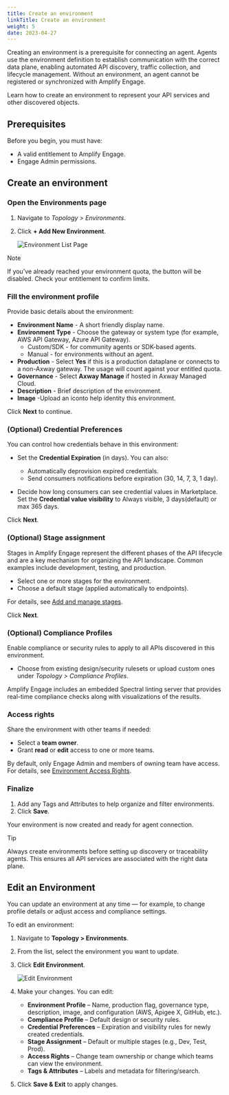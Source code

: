 ```yaml
---
title: Create an environment
linkTitle: Create an environment
weight: 5
date: 2023-04-27
---
```


Creating an environment is a prerequisite for connecting an agent. Agents use the environment definition to establish communication with the correct data plane, enabling automated API discovery, traffic collection, and lifecycle management. Without an environment, an agent cannot be registered or synchronized with Amplify Engage.

Learn how to create an environment to represent your API services and other discovered objects.

## Prerequisites

Before you begin, you must have:

* A valid entitlement to Amplify Engage.
* Engage Admin permissions.

## Create an environment

### Open the Environments page

1. Navigate to *Topology > Environments*.
2. Click **+ Add New Environment**.

    ![Environment List Page](/Images/central/EnvironmentListPage.png)

> [!NOTE]
> If you’ve already reached your environment quota, the button will be disabled. Check your entitlement to confirm limits.

### Fill the environment profile

Provide basic details about the environment:

* **Environment Name** - A short friendly display name.
* **Environment Type** - Choose the gateway or system type (for example, AWS API Gateway, Azure API Gateway).
    * Custom/SDK - for community agents or SDK-based agents.
    * Manual - for environments without an agent.
* **Production** - Select **Yes** if this is a production dataplane or connects to a non-Axway gateway. The usage will count against your entitled quota.
* **Governance** - Select **Axway Manage** if hosted in Axway Managed Cloud.
* **Description** - Brief description of the environment.
* **Image** -Upload an iconto help identity this environment.

Click **Next** to continue.

### (Optional) Credential Preferences

You can control how credentials behave in this environment:

* Set the **Credential Expiration** (in days). You can also:

    * Automatically deprovision expired credentials.
    * Send consumers notifications before expiration (30, 14, 7, 3, 1 day).

* Decide how long consumers can see credential values in Marketplace. Set the **Credential value visibility** to Always visible, 3 days(default) or max 365 days.

Click **Next**.

### (Optional) Stage assignment

Stages in Amplify Engage represent the different phases of the API lifecycle and are a key mechanism for organizing the API landscape. Common examples include development, testing, and production.

* Select one or more stages for the environment.
* Choose a default stage (applied automatically to endpoints).

For details, see [Add and manage stages](/docs/connect_manage_environ/stage).

Click **Next**.

### (Optional) Compliance Profiles

Enable compliance or security rules to apply to all APIs discovered in this environment.

* Choose from existing design/security rulesets or upload custom ones under *Topology > Compliance Profiles*.
  
Amplify Engage includes an embedded Spectral linting server that provides real-time compliance checks along with visualizations of the results.

### Access rights

Share the environment with other teams if needed:

* Select a **team owner**.
* Grant **read** or **edit** access to one or more teams.

By default, only Engage Admin and members of owning team have access. For details, see [Environment Access Rights](https://docs.axway.com/bundle/amplify-central/page/docs/connect_manage_environ/manage_environments_ownership/index.html).

### Finalize

1. Add any Tags and Attributes to help organize and filter environments.
2. Click **Save**.

Your environment is now created and ready for agent connection.

> [!TIP]
> Always create environments before setting up discovery or traceability agents. This ensures all API services are associated with the right data plane.

## Edit an Environment

You can update an environment at any time — for example, to change profile details or adjust access and compliance settings.

To edit an environment:

1. Navigate to **Topology > Environments**.
2. From the list, select the environment you want to update.
3. Click **Edit Environment**.

   ![Edit Environment](/Images/central/Environment_Details_Edit.png)

4. Make your changes. You can edit:  
   * **Environment Profile** – Name, production flag, governance type, description, image, and configuration (AWS, Apigee X, GitHub, etc.).
   * **Compliance Profile** – Default design or security rules.
   * **Credential Preferences** – Expiration and visibility rules for newly created credentials.
   * **Stage Assignment** – Default or multiple stages (e.g., Dev, Test, Prod).
   * **Access Rights** – Change team ownership or change which teams can view the environment.
   * **Tags & Attributes** – Labels and metadata for filtering/search.

5. Click **Save & Exit** to apply changes.
